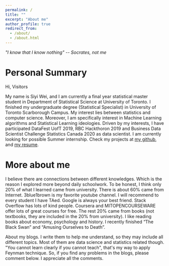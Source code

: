 ```yaml
---
permalink: /
title: ""
excerpt: "About me"
author_profile: true
redirect_from: 
  - /about/
  - /about.html
---
```

*"I know that I know nothing" -- Socrates, not me*

Personal Summary
===
Hi, Visitors

My name is Siyi Wei, and I am currently a final year statistical master student in Department of Statistical Science at University of Toronto. I finished my undergraduate degree (Statistical Specialist) in University of Toronto Scarborough Campus. My interest lies between statistics and computer science. Moreover, I am specifically interest in Machine Learning algorithms and Statistical Learning ideologies. Driven by my interests, I have participated DataFest UofT 2019, RBC Hackthoron 2019 and Business Data Scientist Challenge Statistics Canada 2020 as data scientist.
I am currently looking for possible Summer internship. Check my projects at [my github](https://github.com/superp0tat0/), and [my resume](https://superp0tat0.github.io/files/resume.pdf).


More about me
===

I believe there are connections between different knowledges. Which is the reason I explored more beyond daily schoolwork.  To be honest, I think only 20% of what I learned came from university. There is about 60% came from Internet. 3blue1brown is my favorite youtube channel. I will recommend to every student I have TAed. Google is always your best friend. Stack Overflow has lots of kind people. Coursera and MITOPENCOURSEWARE offer lots of great courses for free. The rest 20% came from books (not textbooks, they are included in the 20% from university). I like reading books about economy, psychology and history. I recently finished “The Black Swan” and “Amusing Ourselves to Death”.

About my blogs. I write them to help me understand, so they may include all different topics. Most of them are data science and statistics related though. "You cannot learn clearly if you cannot teach", that's my way to apply Feynman technique. So, if you find any problems in the blogs, please comment below. I appreciate all the comments.

